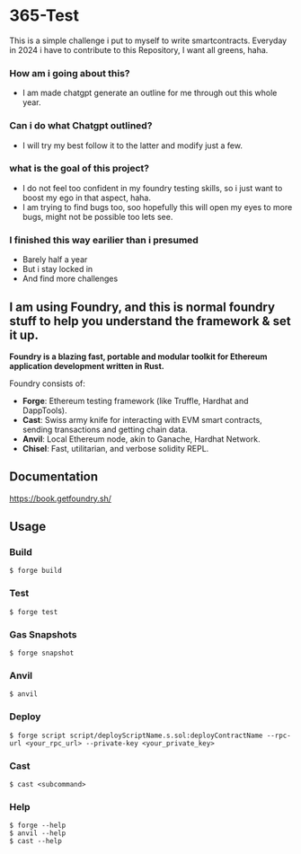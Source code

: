 # 365-Test
This is a simple challenge i put to myself to write smartcontracts. Everyday in 2024 i have to contribute to this Repository, I want all greens, haha.

### How am i going about this?
* I am made chatgpt generate an outline for me through out this whole year.

### Can i do what Chatgpt outlined?
* I will try my best follow it to the latter and modify just a few.

### what is the goal of this project?
* I do not feel too confident in my foundry testing skills, so i just want to boost my ego in that aspect, haha.
* I am trying to find bugs too, soo hopefully this will open my eyes to more bugs, might not be possible too lets see.

### I finished this way earilier than i presumed
* Barely half a year
* But i stay locked in
* And find more challenges


## I am using Foundry, and this is normal foundry stuff to help you understand the framework & set it up.

**Foundry is a blazing fast, portable and modular toolkit for Ethereum application development written in Rust.**

Foundry consists of:

-   **Forge**: Ethereum testing framework (like Truffle, Hardhat and DappTools).
-   **Cast**: Swiss army knife for interacting with EVM smart contracts, sending transactions and getting chain data.
-   **Anvil**: Local Ethereum node, akin to Ganache, Hardhat Network.
-   **Chisel**: Fast, utilitarian, and verbose solidity REPL.

## Documentation

https://book.getfoundry.sh/

## Usage

### Build

```shell
$ forge build
```

### Test

```shell
$ forge test
```

### Gas Snapshots

```shell
$ forge snapshot
```

### Anvil

```shell
$ anvil
```

### Deploy

```shell
$ forge script script/deployScriptName.s.sol:deployContractName --rpc-url <your_rpc_url> --private-key <your_private_key>
```

### Cast

```shell
$ cast <subcommand>
```

### Help

```shell
$ forge --help
$ anvil --help
$ cast --help
```

